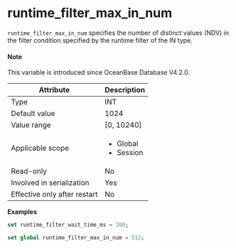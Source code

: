 # runtime_filter_max_in_num

`runtime_filter_max_in_num` specifies the number of distinct values (NDV) in the filter condition specified by the runtime filter of the IN type. 

<main id="notice" type='explain'>

  <h4>Note</h4>

  <p>This variable is introduced since OceanBase Database V4.2.0. </p>

</main>

| Attribute | Description |
| --- | --- |
| Type | INT |
| Default value | 1024 |
| Value range | [0, 10240] |
| Applicable scope | <ul><li>Global  </li><li>Session </li></ul> |
| Read-only | No |
| Involved in serialization | Yes |
| Effective only after restart | No |

**Examples**

```sql
set runtime_filter_wait_time_ms = 100;
```

```sql
set global runtime_filter_max_in_num = 512;
```
